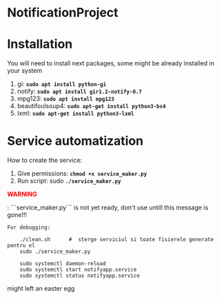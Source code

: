 # NotificationProject

Installation
============
You will need to install next packages, some might be already installed in your system

1. gi: __`sudo apt install python-gi`__
2. notify: __`sudo apt install gir1.2-notify-0.7`__
3. mpg123: __`sudo apt install mpg123`__                   
4. beautifoulsoup4: __`sudo apt-get install python3-bs4`__    
5. lxml: __`sudo apt-get install python3-lxml`__         

Service automatization
======================

How to create the service:

1. Give permissions: __`chmod +x service_maker.py`__
2. Run script: sudo __`./service_maker.py`__   

<p style="color:red"><b>WARNING</b></p>: ```service_maker.py``` is not yet ready, don't use untill this message is gone!!!
 

    For debugging:
    
        ./clean.sh      #  sterge serviciul si toate fisierele generate pentru el
        sudo ./service_maker.py     
        
        sudo systemctl daemon-reload 
        sudo systemctl start notifyapp.service
        sudo systemctl status notifyapp.service
        

might left an easter egg
